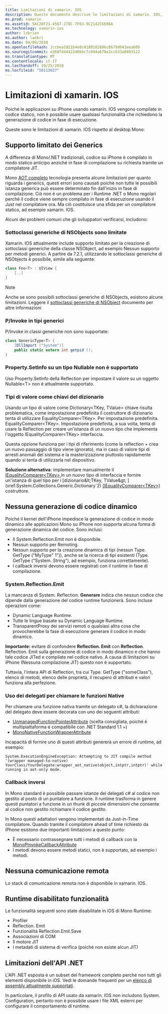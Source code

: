 ```yaml
---
title: Limitazioni di xamarin. IOS
description: Questo documento descrive le limitazioni di xamarin. IOS, discutere dei generics, sottoclassi generiche di NSObjects, P/Invoke in oggetti generici e altro ancora.
ms.prod: xamarin
ms.assetid: 5AC28F21-4567-278C-7F63-9C2142C6E06A
ms.technology: xamarin-ios
author: lobrien
ms.author: laobri
ms.date: 04/09/2018
ms.openlocfilehash: 1ccbea1921b4e0c4189182696c8679d041eea60b
ms.sourcegitcommit: e268fd44422d0bbc7c944a678e2cc633a0493122
ms.translationtype: MT
ms.contentlocale: it-IT
ms.lasthandoff: 10/25/2018
ms.locfileid: "50113027"
---
```

# <a name="limitations-of-xamarinios"></a>Limitazioni di xamarin. IOS

Poiché le applicazioni su iPhone usando xamarin. IOS vengono compilate in codice statico, non è possibile usare qualsiasi funzionalità che richiedono la generazione di codice in fase di esecuzione.

Queste sono le limitazioni di xamarin. IOS rispetto al desktop Mono:

 <a name="Limited_Generics_Support" />


## <a name="limited-generics-support"></a>Supporto limitato dei Generics

A differenza di Mono/.NET tradizionali, codice su iPhone è compilato in modo statico anticipo anziché in fase di compilazione su richiesta tramite un compilatore JIT.

Mono [AOT completo](http://www.mono-project.com/docs/advanced/aot/#full-aot) tecnologia presenta alcune limitazioni per quanto riguarda i generics, questi errori sono causati poiché non tutte le possibili istanza generica può essere determinato fin dall'inizio in fase di compilazione. Ciò non è un problema per i Runtime .NET o Mono regolari perché il codice viene sempre compilato in fase di esecuzione usando il Just nel compilatore ora. Ma ciò costituisce una sfida per un compilatore statico, ad esempio xamarin. IOS.

Alcuni dei problemi comuni che gli sviluppatori verificarsi, includono:

 <a name="Generic_Subclasses_of_NSObjects_are_limited" />


### <a name="generic-subclasses-of-nsobjects-are-limited"></a>Sottoclassi generiche di NSObjects sono limitate

Xamarin. IOS attualmente include supporto limitato per la creazione di sottoclassi generiche della classe NSObject, ad esempio Nessun supporto per metodi generici. A partire da 7.2.1, utilizzando le sottoclassi generiche di NSObjects è possibile, simile alla seguente:

```csharp
class Foo<T> : UIView {
    [..]
}
```

> [!NOTE]
> Anche se sono possibili sottoclassi generiche di NSObjects, esistono alcune limitazioni. Leggere il [sottoclassi generiche di NSObject](~/ios/internals/api-design/nsobject-generics.md) documento per altre informazioni



### <a name="pinvokes-in-generic-types"></a>P/Invoke in tipi generici

P/Invoke in classi generiche non sono supportate:

```csharp
class GenericType<T> {
    [DllImport ("System")]
    public static extern int getpid ();
}
```

 <a name="Property.SetInfo_on_a_Nullable_Type_is_not_supported" />


### <a name="propertysetinfo-on-a-nullable-type-is-not-supported"></a>Property.SetInfo su un tipo Nullable non è supportato

Uso Property.SetInfo della Reflection per impostare il valore su un oggetto Nullable&lt;T&gt; non è attualmente supportato.

 <a name="Value_types_as_Dictionary_Keys" />


### <a name="value-types-as-dictionary-keys"></a>Tipi di valore come chiavi del dizionario

Usando un tipo di valore come Dictionary&lt;TKey, TValue&gt; chiave risulta problematica, come impostazione predefinita il costruttore di dizionario tenta di utilizzare EqualityComparer&lt;TKey&gt;. Per impostazione predefinita. EqualityComparer&lt;TKey&gt;. Impostazione predefinita, a sua volta, tenta di usare la Reflection per creare un'istanza di un nuovo tipo che implementa l'oggetto IEqualityComparer&lt;TKey&gt; interfaccia.

Questa opzione funziona per i tipi di riferimento (come la reflection + crea un nuovo passaggio di tipo viene ignorato), ma in caso di valore tipi di arresti anomali del sistema e la masterizzazione piuttosto rapidamente quando si tenta di utilizzarla nel dispositivo.

 **Soluzione alternativa**: implementare manualmente il [IEqualityComparer&lt;TKey&gt; ](xref:System.Collections.Generic.IEqualityComparer`1) in un nuovo tipo di interfaccia e fornire un'istanza di quel tipo per i [dizionario&lt;TKey, TValue&gt; ](xref:System.Collections.Generic.Dictionary`2) [(IEqualityComparer&lt;TKey&gt;)](xref:System.Collections.Generic.IEqualityComparer`1) costruttore.


 <a name="No_Dynamic_Code_Generation" />


## <a name="no-dynamic-code-generation"></a>Nessuna generazione di codice dinamico

Poiché il kernel dell'iPhone impedisce la generazione di codice in modo dinamico alle applicazioni Mono su iPhone non supporta alcuna forma di generazione dinamica del codice. Sono inclusi:

-  Il System.Reflection.Emit non è disponibile.
-  Nessun supporto per Remoting.
-  Nessun supporto per la creazione dinamica di tipi (nessun Type. GetType ("MyType" 1")), anche se la ricerca di tipi esistenti (Type. GetType ("System. String"), ad esempio, funziona correttamente). 
-  I callback inversi devono essere registrati con il runtime in fase di compilazione.


 
 <a name="System.Reflection.Emit" />


### <a name="systemreflectionemit"></a>System.Reflection.Emit

La mancanza di System. Reflection. **Generare** indica che nessun codice che dipende dalla generazione del codice runtime funzionerà. Sono incluse operazioni come:

-  Dynamic Language Runtime.
-  Tutte le lingue basate su Dynamic Language Runtime.
-  TransparentProxy dei servizi remoti o qualsiasi altra cosa che provocherebbe la fase di esecuzione generare il codice in modo dinamico. 


 **Importante:** evitare di confondere **Reflection. Emit** con **Reflection**. Reflection. Emit sulla generazione di codice in modo dinamico e che hanno tale codice JITed e compilate nel codice nativo. A causa di limitazioni su iPhone (Nessuna compilazione JIT) questo non è supportato.

Tuttavia, l'intera API di Reflection, tra cui Type. GetType ("someClass"), elenco di metodi, elenco delle proprietà, il recupero di attributi e valori funziona alla perfezione.

### <a name="using-delegates-to-call-native-functions"></a>Uso dei delegati per chiamare le funzioni Native

Per chiamare una funzione nativa tramite un delegato c#, la dichiarazione del delegato deve essere decorata con uno dei seguenti attributi:

- [UnmanagedFunctionPointerAttribute](xref:System.Runtime.InteropServices.UnmanagedFunctionPointerAttribute) (scelta consigliata, poiché è multipiattaforma e compatibile con .NET Standard 1.1 +)
- [MonoNativeFunctionWrapperAttribute](https://developer.xamarin.com/api/type/ObjCRuntime.MonoNativeFunctionWrapperAttribute)

Incapacità di fornire uno di questi attributi genererà un errore di runtime, ad esempio:

```
System.ExecutionEngineException: Attempting to JIT compile method '(wrapper managed-to-native) YourClass/YourDelegate:wrapper_aot_native(object,intptr,intptr)' while running in aot-only mode.
```
 
 <a name="Reverse_Callbacks" />


### <a name="reverse-callbacks"></a>Callback inversi

In Mono standard è possibile passare istanze dei delegati c# al codice non gestito al posto di un puntatore a funzione. Il runtime trasforma in genere questi puntatori a funzione in un thunk di piccole dimensioni che consente al codice non gestito richiamare il codice gestito.

In Mono questi adattatori vengono implementati da Just-in-Time compilatore. Quando tramite il compilatore ahead of time richiesto da iPhone esistono due importanti limitazioni a questo punto:

-  È necessario contrassegnare tutti i metodi di callback con la [MonoPInvokeCallbackAttribute](https://developer.xamarin.com/api/type/ObjCRuntime.MonoPInvokeCallbackAttribute) 
-  I metodi devono essere metodi statici, non è supportato, ad esempio i metodi. 
 
<a name="No_Remoting" />

## <a name="no-remoting"></a>Nessuna comunicazione remota

Lo stack di comunicazione remota non è disponibile in xamarin. IOS.


 <a name="Runtime_Disabled_Features" />


## <a name="runtime-disabled-features"></a>Runtime disabilitato funzionalità

Le funzionalità seguenti sono state disabilitate in iOS di Mono Runtime:

-  Profiler
-  Reflection. Emit
-  Funzionalità Reflection.Emit.Save
-  Associazioni di COM
-  Il motore JIT
-  I metadati di sistema di verifica (poiché non esiste alcun JIT)


 <a name=".NET_API_Limitations" />


## <a name="net-api-limitations"></a>Limitazioni dell'API .NET

L'API .NET esposta è un subset del framework completo perché non tutti gli elementi disponibile in iOS. Vedi le domande frequenti per un [elenco di assembly attualmente supportati](~/cross-platform/internals/available-assemblies.md).



In particolare, il profilo di API usato da xamarin. IOS non includono System. Configuration, pertanto non è possibile usare i file XML esterni per configurare il comportamento di runtime.
